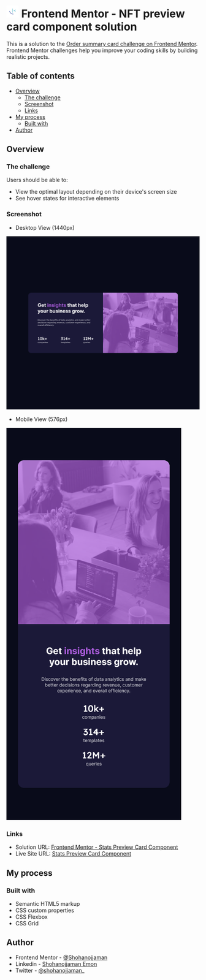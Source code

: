 # ![](./images/favicon-32x32.png) Frontend Mentor - NFT preview card component solution

This is a solution to the [Order summary card challenge on Frontend Mentor](https://www.frontendmentor.io/challenges/order-summary-component-QlPmajDUj). Frontend Mentor challenges help you improve your coding skills by building realistic projects. 

## Table of contents

- [Overview](#overview)
  - [The challenge](#the-challenge)
  - [Screenshot](#screenshot)
  - [Links](#links)
- [My process](#my-process)
  - [Built with](#built-with)
- [Author](#author)


## Overview

### The challenge

Users should be able to:

- View the optimal layout depending on their device's screen size
- See hover states for interactive elements

### Screenshot
- Desktop View (1440px)

![](./images/desktop-device(1440px).png)

- Mobile View (576px)

![](./images/mobile-device(576px).png)

### Links

- Solution URL: [Frontend Mentor - Stats Preview Card Component](https://your-solution-url.com)
- Live Site URL: [Stats Preview Card Component](https://shohanojjaman.github.io/statsPreviewCardComponent/)

## My process

### Built with

- Semantic HTML5 markup
- CSS custom properties
- CSS Flexbox
- CSS Grid

## Author

- Frontend Mentor - [@Shohanojjaman](https://www.frontendmentor.io/profile/Shohanojjaman)
- Linkedin - [Shohanojjaman Emon](https://www.linkedin.com/in/shohanojjamanemon/)
- Twitter - [@shohanojjaman_](https://twitter.com/shohanojjaman_)
